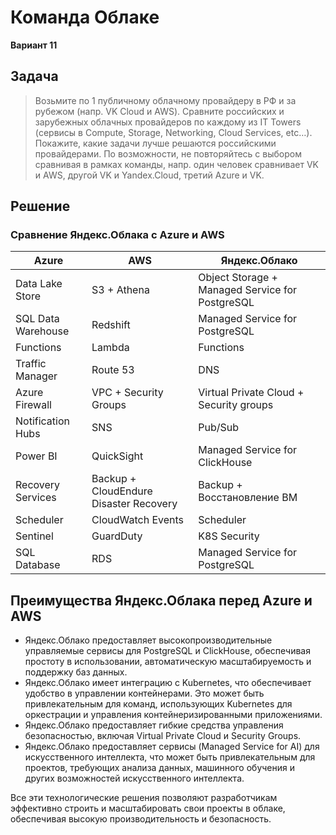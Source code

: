 # Команда Облаке

**Вариант 11**

## Задача

> Возьмите по 1 публичному облачному провайдеру в РФ и за рубежом (напр. VK Cloud и AWS). Сравните российских и зарубежных облачных провайдеров по каждому из IT Towers (сервисы в Compute, Storage, Networking, Cloud Services, etc…). Покажите, какие задачи лучше решаются российскими провайдерами. По возможности, не повторяйтесь с выбором сравнивая в рамках команды, напр. один человек сравнивает VK и AWS, другой VK и Yandex.Cloud, третий Azure и VK.

## Решение

### Сравнение Яндекс.Облака с Azure и AWS

| Azure              | AWS                                    | Яндекс.Облако                                   |
| ------------------ | -------------------------------------- | ----------------------------------------------- |
| Data Lake Store    | S3 + Athena                            | Object Storage + Managed Service for PostgreSQL |
| SQL Data Warehouse | Redshift                               | Managed Service for PostgreSQL                  |
| Functions          | Lambda                                 | Functions                                       |
| Traffic Manager    | Route 53                               | DNS                                             |
| Azure Firewall     | VPC + Security Groups                  | Virtual Private Cloud + Security groups         |
| Notification Hubs  | SNS                                    | Pub/Sub                                         |
| Power BI           | QuickSight                             | Managed Service for ClickHouse                  |
| Recovery Services  | Backup + CloudEndure Disaster Recovery | Backup + Восстановление ВМ                      |
| Scheduler          | CloudWatch Events                      | Scheduler                                       |
| Sentinel           | GuardDuty                              | K8S Security                                    |
| SQL Database       | RDS                                    | Managed Service for PostgreSQL                  |

## Преимущества Яндекс.Облака перед Azure и AWS

- Яндекс.Облако предоставляет высокопроизводительные управляемые сервисы для PostgreSQL и ClickHouse, обеспечивая простоту в использовании, автоматическую масштабируемость и поддержку баз данных.
- Яндекс.Облако имеет интеграцию с Kubernetes, что обеспечивает удобство в управлении контейнерами. Это может быть привлекательным для команд, использующих Kubernetes для оркестрации и управления контейнеризированными приложениями.
- Яндекс.Облако предоставляет гибкие средства управления безопасностью, включая Virtual Private Cloud и Security Groups.
- Яндекс.Облако предоставляет сервисы (Managed Service for AI) для искусственного интеллекта, что может быть привлекательным для проектов, требующих анализа данных, машинного обучения и других возможностей искусственного интеллекта.

Все эти технологические решения позволяют разработчикам эффективно строить и масштабировать свои проекты в облаке, обеспечивая высокую производительность и безопасность.
